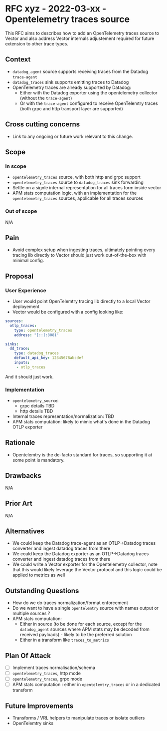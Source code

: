 # RFC xyz - 2022-03-xx - Opentelemetry traces source

This RFC aims to describes how to add an OpenTelemetry traces source to Vector and also address Vector internals
adjustement required for future extension to other trace types.

## Context

- `datadog_agent` source supports receiving traces from the Datadog `trace-agent`
- `datadog_traces` sink supports emitting traces to Datadog
- OpenTelemetry traces are already supported by Datadog:
  - Either with the Datadog exporter using the opentelemetry collector (without the `trace-agent`)
  - Or with the `trace-agent` configured to receive OpenTelemtry traces (both grpc and http transport layer are
    supported)

## Cross cutting concerns

- Link to any ongoing or future work relevant to this change.

## Scope

### In scope

- `opentelemetry_traces` source, with both http and grpc support
- `opentelemetry_traces` source to `datadog_traces` sink forwarding
- Settle on a signle internal representation for all traces form inside vector
- APM stats computation logic, with an implementation for the `opentelemetry_traces` sources, applicable for all traces
  sources


### Out of scope

N/A

## Pain

- Avoid complex setup when ingesting traces, ultimately pointing every tracing lib directly to Vector should just work
  out-of-the-box with minimal config.

## Proposal

### User Experience

- User would point OpenTelemtry tracing lib directly to a local Vector deployement
- Vector would be configured with a config looking like:

```yaml
sources:
  otlp_traces:
    type: opentelemetry_traces
    address: "[::]:8081"

sinks:
  dd_trace:
    type: datadog_traces
    default_api_key: 12345678abcdef
    inputs:
     - otlp_traces
```

And it should just work.

### Implementation

- `opentelemetry_source`:
  - grpc details TBD
  - http details TBD
- Internal traces representation/normalization: TBD
- APM stats computation: likely to mimic what's done in the Datadog OTLP exporter

## Rationale

- Opentelemtry is the de-facto standard for traces, so supporting it at some point is mandatory.

## Drawbacks

N/A

## Prior Art

N/A

## Alternatives

- We could keep the Datadog trace-agent as an OTLP->Datadog traces converter and ingest datadog traces from there
- We could keep the Datadog exporter as an OTLP->Datadog traces converter and ingest datadog traces from there
- We could write a Vector exporter for the Opentelemetry collector, note that this would likely leverage the Vector protocol and this logic could be applied to metrics as well

## Outstanding Questions

- How do we do traces normalization/format enforcement
- Do we want to have a single `opentelemtry` source with names output or multiple sources ?
- APM stats computation:
  - Either in source (to be done for each source, except for the `datadog_agent` sources where APM stats may be decoded from received payloads) - likely to be the preferred solution
  - Either in a transform like `traces_to_metrics`

## Plan Of Attack

- [ ] Implement traces normalisation/schema
- [ ] `opentelemetry_traces`, http mode
- [ ] `opentelemetry_traces`, grpc mode
- [ ] APM stats computation : either in `opentelemtry_traces` or in a dedicated transform

## Future Improvements

- Transforms / VRL helpers to manipulate traces or isolate outliers
- OpenTelemtry sinks